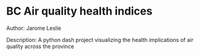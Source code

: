 # BC Air quality health indices

Author: Jarome Leslie

Description: A python dash project visualizing the health implications of air quality across the province
